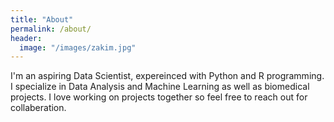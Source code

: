 ```yaml
---
title: "About"
permalink: /about/
header:
  image: "/images/zakim.jpg"
---
```


I'm an aspiring Data Scientist, expereinced with Python and R programming.  I specialize in Data Analysis and Machine Learning as well as biomedical projects.  I love working on projects together so feel free to reach out for collaberation.
